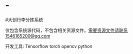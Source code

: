 # -
#大创行李分拣系统

仅包含系统源代码，不包含相关资源文件。需要资源文件请联系1546165200@qq.com


开发工具: Tensorflow torch opencv python 
